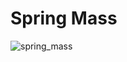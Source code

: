 # Spring Mass
![spring_mass](https://github.com/dask-58/College/assets/140686560/5b82b4d7-a730-445e-9280-34a2dac7707e)
